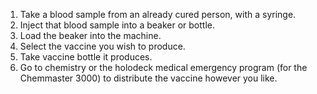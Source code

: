 1.  Take a blood sample from an already cured person, with a syringe.
2.  Inject that blood sample into a beaker or bottle.
3.  Load the beaker into the machine.
4.  Select the vaccine you wish to produce.
5.  Take vaccine bottle it produces.
6.  Go to chemistry or the holodeck medical emergency program (for the Chemmaster 3000) to distribute the vaccine however you like.